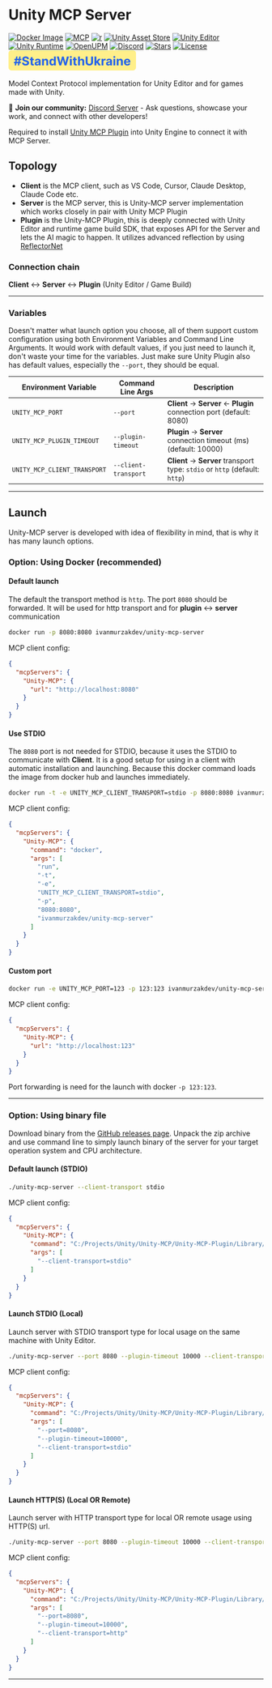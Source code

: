# Unity MCP Server

[![Docker Image](https://img.shields.io/docker/image-size/ivanmurzakdev/unity-mcp-server/latest?label=Docker%20Image&logo=docker&labelColor=333A41 'Docker Image')](https://hub.docker.com/r/ivanmurzakdev/unity-mcp-server) [![MCP](https://badge.mcpx.dev?type=server 'MCP Server')](https://modelcontextprotocol.io/introduction) [![r](https://github.com/IvanMurzak/Unity-MCP/workflows/release/badge.svg 'Tests Passed')](https://github.com/IvanMurzak/Unity-MCP/actions/workflows/release.yml) [![Unity Asset Store](https://img.shields.io/badge/Asset%20Store-View-blue?logo=unity&labelColor=333A41 'Asset Store')](https://u3d.as/3wsw) [![Unity Editor](https://img.shields.io/badge/Editor-X?style=flat&logo=unity&labelColor=333A41&color=49BC5C 'Unity Editor supported')](https://unity.com/releases/editor/archive) [![Unity Runtime](https://img.shields.io/badge/Runtime-X?style=flat&logo=unity&labelColor=333A41&color=49BC5C 'Unity Runtime supported')](https://unity.com/releases/editor/archive) [![OpenUPM](https://img.shields.io/npm/v/com.ivanmurzak.unity.mcp?label=OpenUPM&registry_uri=https://package.openupm.com&labelColor=333A41 'OpenUPM package')](https://openupm.com/packages/com.ivanmurzak.unity.mcp/)
[![Discord](https://img.shields.io/badge/Discord-Join-7289da?logo=discord&logoColor=white&labelColor=333A41 'Join')](https://discord.gg/cfbdMZX99G) [![Stars](https://img.shields.io/github/stars/IvanMurzak/Unity-MCP 'Stars')](https://github.com/IvanMurzak/Unity-MCP/stargazers) [![License](https://img.shields.io/github/license/IvanMurzak/Unity-MCP?label=License&labelColor=333A41)](https://github.com/IvanMurzak/Unity-MCP/blob/main/LICENSE) [![Stand With Ukraine](https://raw.githubusercontent.com/vshymanskyy/StandWithUkraine/main/badges/StandWithUkraine.svg)](https://stand-with-ukraine.pp.ua)

Model Context Protocol implementation for Unity Editor and for games made with Unity.

💬 **Join our community:** [Discord Server](https://discord.gg/cfbdMZX99G) - Ask questions, showcase your work, and connect with other developers!

Required to install [Unity MCP Plugin](https://github.com/IvanMurzak/Unity-MCP) into Unity Engine to connect it with MCP Server.

## Topology

- **Client** is the MCP client, such as VS Code, Cursor, Claude Desktop, Claude Code etc.
- **Server** is the MCP server, this is Unity-MCP server implementation which works closely in pair with Unity MCP Plugin
- **Plugin** is the Unity-MCP Plugin, this is deeply connected with Unity Editor and runtime game build SDK, that exposes API for the Server and lets the AI magic to happen. It utilizes advanced reflection by using [ReflectorNet](https://github.com/IvanMurzak/ReflectorNet)

### Connection chain

**Client** <-> **Server** <-> **Plugin** (Unity Editor / Game Build)

---

### Variables

Doesn't matter what launch option you choose, all of them support custom configuration using both Environment Variables and Command Line Arguments. It would work with default values, if you just need to launch it, don't waste your time for the variables. Just make sure Unity Plugin also has default values, especially the `--port`, they should be equal.

| Environment Variable        | Command Line Args     | Description                                                                 |
|-----------------------------|-----------------------|-----------------------------------------------------------------------------|
| `UNITY_MCP_PORT`            | `--port`              | **Client** -> **Server** <- **Plugin** connection port (default: 8080)      |
| `UNITY_MCP_PLUGIN_TIMEOUT`  | `--plugin-timeout`    | **Plugin** -> **Server** connection timeout (ms) (default: 10000)           |
| `UNITY_MCP_CLIENT_TRANSPORT`| `--client-transport`  | **Client** -> **Server** transport type: `stdio` or `http` (default: `http`) |

---

## Launch

Unity-MCP server is developed with idea of flexibility in mind, that is why it has many launch options.

### Option: Using Docker (recommended)

#### Default launch

The default the transport method is `http`. The port `8080` should be forwarded. It will be used for http transport and for **plugin** <-> **server** communication

```bash
docker run -p 8080:8080 ivanmurzakdev/unity-mcp-server
```

MCP client config:

```json
{
  "mcpServers": {
    "Unity-MCP": {
      "url": "http://localhost:8080"
    }
  }
}
```

#### Use STDIO

The `8080` port is not needed for STDIO, because it uses the STDIO to communicate with **Client**. It is a good setup for using in a client with automatic installation and launching. Because this docker command loads the image from docker hub and launches immediately.

```bash
docker run -t -e UNITY_MCP_CLIENT_TRANSPORT=stdio -p 8080:8080 ivanmurzakdev/unity-mcp-server
```

MCP client config:

```json
{
  "mcpServers": {
    "Unity-MCP": {
      "command": "docker",
      "args": [
        "run",
        "-t",
        "-e",
        "UNITY_MCP_CLIENT_TRANSPORT=stdio",
        "-p",
        "8080:8080",
        "ivanmurzakdev/unity-mcp-server"
      ]
    }
  }
}
```

#### Custom port

```bash
docker run -e UNITY_MCP_PORT=123 -p 123:123 ivanmurzakdev/unity-mcp-server
```

MCP client config:

```json
{
  "mcpServers": {
    "Unity-MCP": {
      "url": "http://localhost:123"
    }
  }
}
```

Port forwarding is need for the launch with docker `-p 123:123`.

---

### Option: Using binary file

Download binary from the [GitHub releases page](https://github.com/IvanMurzak/Unity-MCP/releases). Unpack the zip archive and use command line to simply launch binary of the server for your target operation system and CPU architecture.

#### Default launch (STDIO)

```bash
./unity-mcp-server --client-transport stdio
```

MCP client config:

```json
{
  "mcpServers": {
    "Unity-MCP": {
      "command": "C:/Projects/Unity/Unity-MCP/Unity-MCP-Plugin/Library/mcp-server/win-x64/unity-mcp-server.exe",
      "args": [
        "--client-transport=stdio"
      ]
    }
  }
}
```

#### Launch STDIO (Local)

Launch server with STDIO transport type for local usage on the same machine with Unity Editor.

```bash
./unity-mcp-server --port 8080 --plugin-timeout 10000 --client-transport stdio
```

MCP client config:

```json
{
  "mcpServers": {
    "Unity-MCP": {
      "command": "C:/Projects/Unity/Unity-MCP/Unity-MCP-Plugin/Library/mcp-server/win-x64/unity-mcp-server.exe",
      "args": [
        "--port=8080",
        "--plugin-timeout=10000",
        "--client-transport=stdio"
      ]
    }
  }
}
```

#### Launch HTTP(S) (Local OR Remote)

Launch server with HTTP transport type for local OR remote usage using HTTP(S) url.

```bash
./unity-mcp-server --port 8080 --plugin-timeout 10000 --client-transport http
```

MCP client config:

```json
{
  "mcpServers": {
    "Unity-MCP": {
      "command": "C:/Projects/Unity/Unity-MCP/Unity-MCP-Plugin/Library/mcp-server/win-x64/unity-mcp-server.exe",
      "args": [
        "--port=8080",
        "--plugin-timeout=10000",
        "--client-transport=http"
      ]
    }
  }
}
```

---
